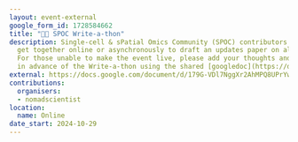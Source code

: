 ```yaml
---
layout: event-external
google_form_id: 1728584662
title: "🖖🏾 SPOC Write-a-thon"
description: Single-cell & sPatial Omics Community (SPOC) contributors in Galaxy will
  get together online or asynchronously to draft an updates paper on all things SPOC.
  For those unable to make the event live, please add your thoughts and authoring
  in advance of the Write-a-thon using the shared [googledoc](https://docs.google.com/document/d/179G-VDl7NggXr2AhMPQ8UPrYwoa7KgPd29Us6G74O7U/edit?usp=sharing).
external: https://docs.google.com/document/d/179G-VDl7NggXr2AhMPQ8UPrYwoa7KgPd29Us6G74O7U/edit?usp=sharing
contributions:
  organisers:
  - nomadscientist
location:
  name: Online
date_start: 2024-10-29
---
```

